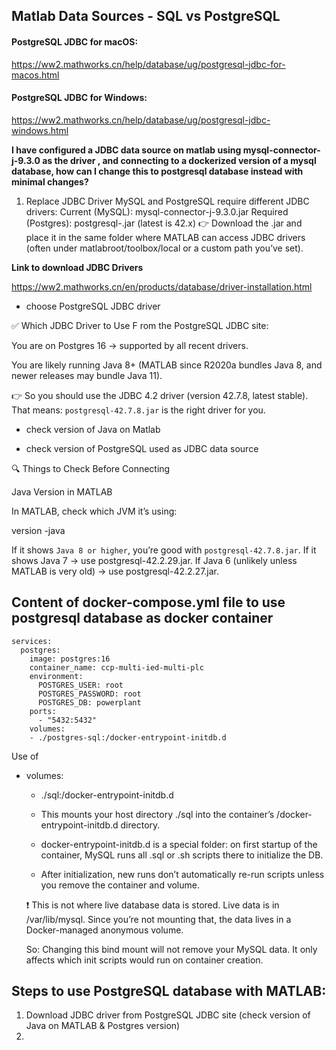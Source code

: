 ##  Matlab Data Sources - SQL vs PostgreSQL

#### PostgreSQL JDBC for macOS:

https://ww2.mathworks.cn/help/database/ug/postgresql-jdbc-for-macos.html

#### PostgreSQL JDBC for Windows:

https://ww2.mathworks.cn/help/database/ug/postgresql-jdbc-windows.html

**I have configured a JDBC data source on matlab using mysql-connector-j-9.3.0 as the driver , and connecting to a dockerized version of a mysql database, how can I change this to postgresql database instead with minimal changes?**

1. Replace JDBC Driver
MySQL and PostgreSQL require different JDBC drivers:
Current (MySQL): mysql-connector-j-9.3.0.jar
Required (Postgres): postgresql-<version>.jar (latest is 42.x)
👉 Download the .jar and place it in the same folder where MATLAB can access JDBC drivers (often under matlabroot/toolbox/local or a custom path you’ve set).

**Link to download JDBC Drivers**

https://ww2.mathworks.cn/en/products/database/driver-installation.html

- choose PostgreSQL JDBC driver

✅ Which JDBC Driver to Use
F
rom the PostgreSQL JDBC site:

You are on Postgres 16 → supported by all recent drivers.

You are likely running Java 8+ (MATLAB since R2020a bundles Java 8, and newer releases may bundle Java 11).

👉 So you should use the JDBC 4.2 driver (version 42.7.8, latest stable).
That means:
`postgresql-42.7.8.jar`
is the right driver for you.

- check version of Java on Matlab

- check version of PostgreSQL used as JDBC data source

🔍 Things to Check Before Connecting

Java Version in MATLAB

In MATLAB, check which JVM it’s using:

version -java

If it shows `Java 8 or higher`, you’re good with `postgresql-42.7.8.jar`.
If it shows Java 7 → use postgresql-42.2.29.jar.
If Java 6 (unlikely unless MATLAB is very old) → use postgresql-42.2.27.jar.


## Content of docker-compose.yml file to use postgresql database as docker container 

```
services:
  postgres:
    image: postgres:16
    container_name: ccp-multi-ied-multi-plc
    environment:
      POSTGRES_USER: root
      POSTGRES_PASSWORD: root
      POSTGRES_DB: powerplant
    ports:
      - "5432:5432"
    volumes:
    - ./postgres-sql:/docker-entrypoint-initdb.d

```

Use of 
-  volumes:
      - ./sql:/docker-entrypoint-initdb.d

    - This mounts your host directory ./sql into the container’s /docker-entrypoint-initdb.d directory.
    
    - docker-entrypoint-initdb.d is a special folder: on first startup of the container, MySQL runs all .sql or .sh scripts there to initialize the DB.
    
    - After initialization, new runs don’t automatically re-run scripts unless you remove the container and volume.

    ❗ This is not where live database data is stored. Live data is in /var/lib/mysql. Since you’re not mounting that, the data lives in a Docker-managed anonymous volume.

    So: Changing this bind mount will not remove your MySQL data. It only affects which init scripts would run on container creation.



## Steps to use PostgreSQL database with MATLAB:

1. Download JDBC driver from PostgreSQL JDBC site (check version of Java on MATLAB & Postgres version)
2. 